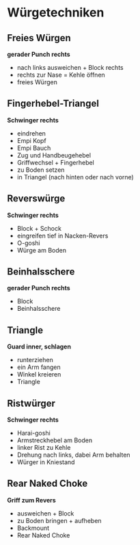 # Würgetechniken

## Freies Würgen

**gerader Punch rechts**

* nach links ausweichen + Block rechts
* rechts zur Nase = Kehle öffnen
* freies Würgen

## Fingerhebel-Triangel

**Schwinger rechts**

* eindrehen
* Empi Kopf
* Empi Bauch
* Zug und Handbeugehebel
* Griffwechsel + Fingerhebel
* zu Boden setzen
* in Triangel (nach hinten oder nach vorne)

## Reverswürge

**Schwinger rechts**

* Block + Schock
* eingreifen tief in Nacken-Revers
* O-goshi
* Würge am Boden

## Beinhalsschere

**gerader Punch rechts**

* Block
* Beinhalsschere

## Triangle

**Guard inner, schlagen**

* runterziehen
* ein Arm fangen
* Winkel kreieren
* Triangle

## Ristwürger

**Schwinger rechts**

* Harai-goshi
* Armstreckhebel am Boden
* linker Rist zu Kehle
* Drehung nach links, dabei Arm behalten
* Würger in Kniestand

## Rear Naked Choke

**Griff zum Revers**

* ausweichen + Block
* zu Boden bringen + aufheben
* Backmount
* Rear Naked Choke
